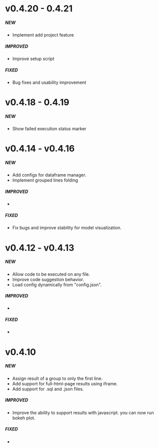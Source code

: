 # v0.4.20 - 0.4.21

##### NEW

-   Implement add project feature

##### IMPROVED

-   Improve setup script

##### FIXED

-   Bug fixes and usability improvement

# v0.4.18 - 0.4.19

##### NEW

-   Show failed execution status marker

# v0.4.14 - v0.4.16

##### NEW

-   Add configs for dataframe manager.
-   Implement grouped lines folding

##### IMPROVED

-

##### FIXED

-   Fix bugs and improve stability for model visualization.

# v0.4.12 - v0.4.13

##### NEW

-   Allow code to be executed on any file.
-   Improve code suggestion behavior.
-   Load config dynamically from "config.json".

##### IMPROVED

-

##### FIXED

-

# v0.4.10

##### NEW

-   Assign result of a group to only the first line.
-   Add support for full-html-page results using iframe.
-   Add support for .sql and .json files.

##### IMPROVED

-   Improve the ability to support results with javascript. you can now run bokeh plot.

##### FIXED

-
